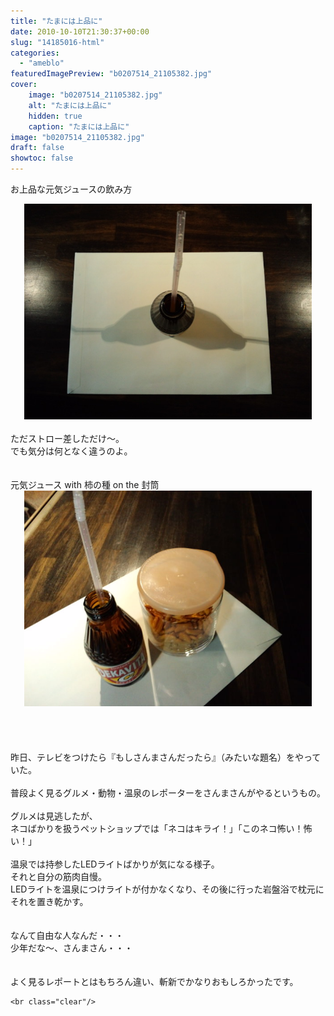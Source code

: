 ```yaml
---
title: "たまには上品に"
date: 2010-10-10T21:30:37+00:00
slug: "14185016-html"
categories:
  - "ameblo"
featuredImagePreview: "b0207514_21105382.jpg"
cover:
    image: "b0207514_21105382.jpg"
    alt: "たまには上品に"
    hidden: true
    caption: "たまには上品に"
image: "b0207514_21105382.jpg"
draft: false
showtoc: false
---
```

お上品な元気ジュースの飲み方<br/>
<center><a href="b0207514_21105382.jpg" rel="nofollow"><img src="b0207514_21105382.jpg" alt="たまには上品に_b0207514_21105382.jpg" class="IMAGE_MID" height="345" width="460"/></a></center><br/>
ただストロー差しただけ～。<br/>
でも気分は何となく違うのよ。<br/>
<br/>
<br/>
元気ジュース with 柿の種 on the 封筒<br/>
<center><a href="b0207514_21115953.jpg" rel="nofollow"><img src="b0207514_21115953.jpg" alt="たまには上品に_b0207514_21115953.jpg" class="IMAGE_MID" height="345" width="460"/></a></center><br/>
<br/>
<br/>
<br/>
昨日、テレビをつけたら『もしさんまさんだったら』（みたいな題名）をやっていた。<br/>
<br/>
普段よく見るグルメ・動物・温泉のレポーターをさんまさんがやるというもの。<br/>
<br/>
グルメは見逃したが、<br/>
ネコばかりを扱うペットショップでは「ネコはキライ！」「このネコ怖い！怖い！」<br/>
<br/>
温泉では持参したLEDライトばかりが気になる様子。<br/>
それと自分の筋肉自慢。<br/>
LEDライトを温泉につけライトが付かなくなり、その後に行った岩盤浴で枕元にそれを置き乾かす。<br/>
<br/>
<br/>
なんて自由な人なんだ・・・<br/>
少年だな～、さんまさん・・・<br/>
<br/>
<br/>
よく見るレポートとはもちろん違い、斬新でかなりおもしろかったです。

    <br class="clear"/>